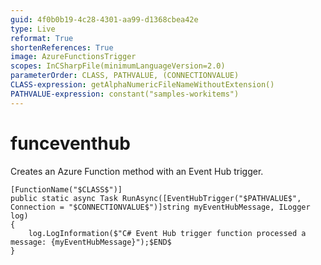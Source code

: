 ```yaml
---
guid: 4f0b0b19-4c28-4301-aa99-d1368cbea42e
type: Live
reformat: True
shortenReferences: True
image: AzureFunctionsTrigger
scopes: InCSharpFile(minimumLanguageVersion=2.0)
parameterOrder: CLASS, PATHVALUE, (CONNECTIONVALUE)
CLASS-expression: getAlphaNumericFileNameWithoutExtension()
PATHVALUE-expression: constant("samples-workitems")
---
```


# funceventhub

Creates an Azure Function method with an Event Hub trigger.

```
[FunctionName("$CLASS$")]
public static async Task RunAsync([EventHubTrigger("$PATHVALUE$", Connection = "$CONNECTIONVALUE$")]string myEventHubMessage, ILogger log)
{
    log.LogInformation($"C# Event Hub trigger function processed a message: {myEventHubMessage}");$END$
}
```
